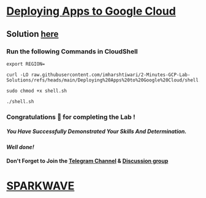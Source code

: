 # [Deploying Apps to Google Cloud](https://www.cloudskillsboost.google/paths/20/course_templates/41/labs/489870)

## Solution [here](https://youtu.be/CKrK51bl7aE)

### Run the following Commands in CloudShell

```
export REGION=
```
```
curl -LO raw.githubusercontent.com/imharshtiwari/2-Minutes-GCP-Lab-Solutions/refs/heads/main/Deploying%20Apps%20to%20Google%20Cloud/shell.sh

sudo chmod +x shell.sh

./shell.sh
```

### Congratulations 🎉 for completing the Lab !

##### *You Have Successfully Demonstrated Your Skills And Determination.*

#### *Well done!*

#### Don't Forget to Join the [Telegram Channel](https://t.me/sparkwave.01) & [Discussion group](https://t.me/sparkwave.01chats)

# [SPARKWAVE](https://www.youtube.com/@sparkwave.01)
